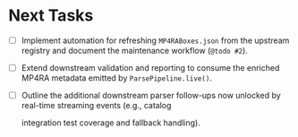 # Next Tasks

- [ ] Implement automation for refreshing `MP4RABoxes.json` from the upstream registry and document the maintenance workflow (`@todo #2`).
- [ ] Extend downstream validation and reporting to consume the enriched MP4RA metadata emitted by `ParsePipeline.live()`.
- [ ] Outline the additional downstream parser follow-ups now unlocked by real-time streaming events (e.g., catalog

  integration test coverage and fallback handling).
